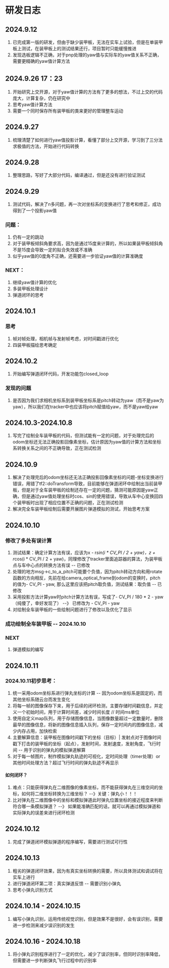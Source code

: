 # 研发日志

## 2024.9.12
1. 已完成第一版的研发，但由于缺少装甲板，无法在实车上试验，但是在单装甲板上测试，在装甲板上的测试结果还行，项目暂时只能缓慢推进
2. 发现选板逻辑不正确，对于pnp处理的yaw值与实际车的yaw值关系不正确，需要更精确的yaw值计算方法

## 2024.9.26 17：23
1. 开始研究上交开源，对于yaw值计算的方法有了更多的想法，不过上交的代码庞大，计算复杂，仍在研究中
2. 思考yaw值计算方法
3. 需要一个同时保存所有装甲板的类来更好的管理整车运动

## 2024.9.27
1. 梳理清楚了如何进行yaw值投影计算，看懂了部分上交开源，学习到了三分法求极值的方法，开始进行代码转换

## 2024.9.28
1. 整理思路，写好了大部分代码，编译通过，但是还没有进行验证测试

## 2024.9.29
1. 测试代码，解决了n多问题，再一次对坐标系的变换进行了思考和修正，成功得到了一个投影yaw值
### 问题：
1. 仍有一定的跳动
2. 对于装甲板倾斜角要求高，因为是通过15度来计算的，所以如果装甲板倾斜角不是15度会导致一定的拟合失效或不准确
3. 似乎yaw值的0度角不正确，还需要进一步验证yaw值的计算准确度
### NEXT：
1. 继续yaw值计算的优化
2. 多装甲板处理设计
3. 弹道闭环的思考

## 2024.10.1
### 思考
1. 帧对帧处理，相机帧与发射帧考虑，对时间戳进行优化
2. 四装甲板描绘思考确定

## 2024.10.2
1. 开始编写弹道闭环代码，开发功能包closed_loop
### 发现的问题
1. 是否因为我们求相机坐标系到装甲板坐标系是pitch转动为yaw（而不是yaw为yaw），所以我们在tracker中也应该将pitch赋值给yaw，而不是yaw给yaw

## 2024.10.3-2024.10.8
1. 写完了绘制全车装甲板的代码，但测试能有一定的问题，对于处理完后的odom坐标还无法正确投影回像素坐标，估计原因为yaw值的计算方法和坐标系转换关系之间的不正确导致，正在测试检测

## 2024.10.9
1. 解决了处理完后的odom坐标还无法正确投影回像素坐标的问题-坐标变换进行错误，用错了tf2::doTransform导致，目前能够在弹道闭环中绘制出当前装甲板，但是对于全车装甲板的绘制还存在一定的问题，猜测可能原因是yaw正确，但是通过yaw值处理坐标时cos、sin的使用错误，导致从车中心变换回四个装甲板时出现了相应位置不正确的问题，正在测试检测
2. 解决完全车装甲板绘制后需要开展图片弹道模拟的测试，开始思考方案

## 2024.10.10
### 修改了多处有误计算
1. 测试结果：确定计算方法有误，应该为x - r*sin(i * CV_PI / 2 + yaw)，z + r*cos(i * CV_PI / 2 + yaw)，同理修改了tracker里面追踪器的算法，为装甲板点与车中心点的转换方法有误 -- 已修改
2. 处理的地方msg->c_to_a_pitch可能要个负值，因为pitch转动方向和用rotate函数的方向相反，先前在给camera_optical_frame到odom的变换时，pitch的值为- CV_PI - yaw, 那么这里应该把pitch取负值，测试结果：取负值 -- 已修改
3. 采用投影方法计算yaw时pitch计算方法有误，写成了- CV_PI / 180 * 2 - yaw（纯傻了，幸好发现了） --》 已修改为 - CV_PI - yaw
4. 对绘制全车装甲板的一些绘制问题进行了修改以及优化了显示

### 成功绘制全车装甲板 -- 2024.10.10
### NEXT
1. 弹道模拟的编写

## 2024.10.11
### 2024.10.11初步思考：
1. 统一采用odom坐标系进行弹丸坐标的计算 -- 因为odom坐标系是固定的，而其他坐标系随云台而发生变化
2. 将每一帧的图像保存下来，用于后续的闭环检测，主要存储时间戳信息，并定义一个初始时间，用于计算时间差，减少时间长度 // 时间ms单位
3. 使用自定义map队列，用于存储图像信息，当图像数量超过一定数量时，删除最早的图像信息，将新的图像信息插入队列，保存一定时间内的图像信息，减少内存占用，加快检索
4. 主要解算信息：装甲板在图像时间戳下的坐标（目标）| 发射点对于图像时间戳下打击的装甲板的坐标（起点），发射时间，发射速度，发射角度，飞行时间 -- 用于识别的弹丸的模拟弹道解算
5. 对于每一帧图片，制作模拟弹丸轨迹的可视化，定时间处理（timer处理）or其他时间处理方法？超过飞行时间的弹丸轨迹不再显示

#### 如何闭环？
1. 难点：只能获得弹丸在二维图像的像素坐标，而不能获得弹丸在三维空间的坐标，如何将二维坐标转换为三维坐标？ --》关键：弹丸小！！！
2. 比对弹丸在二维图像中的坐标和模拟弹道此时弹丸位置坐标的接近程度来判断符合哪一条模拟弹道？ --》 如果能准确匹配的话，就可以再通过模拟弹道和实际弹丸的误差来进行闭环检测

## 2024.10.12
1. 完成了弹道闭环模拟弹道的程序编写，需要进行测试可行性

## 2024.10.13
1. 粗劣的弹道闭环效果，因为有真实坐标转换的需要，所以具体测试和调试将在实车上进行
2. 进行弹道闭环第二项：真实弹道反馈 -- 需要识别小弹丸
3. 思考小弹丸识别方式

## 2024.10.14 - 2024.10.15
1. 编写小弹丸识别，运用传统视觉识别，但是效果不是很好，会有误识别，需要进一步检测来减少误识别的发生

## 2024.10.16 - 2024.10.18
1. 将小弹丸识别程序进行了一定的优化，减少了误识别率，但同时识别率降低，但需要进一步判断弹丸飞行过程中的识别率